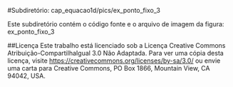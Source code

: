 #Subdiretório: cap_equacao1d/pics/ex_ponto_fixo_3

Este subdiretório contém o código fonte e o arquivo de imagem da figura:
ex_ponto_fixo_3

##Licença
Este trabalho está licenciado sob a Licença Creative Commons Atribuição-CompartilhaIgual 3.0 Não Adaptada. Para ver uma cópia desta licença, visite https://creativecommons.org/licenses/by-sa/3.0/ ou envie uma carta para Creative Commons, PO Box 1866, Mountain View, CA 94042, USA.
